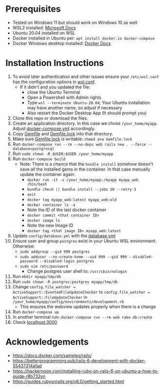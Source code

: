 # Prerequisites
- Tested on Windows 11 but should work on Windows 10 as well
- WSL2 installed: [Microsoft Docs](https://docs.microsoft.com/en-us/windows/wsl/install)
- Ubuntu 20.04 installed on WSL
- Docker installed in Ubuntu per: `apt install docker.io docker-compose`
- Docker Windows desktop installed: [Docker Docs](https://docs.docker.com/desktop/windows/wsl/)

# Installation Instructions

1. To avoid later authentication and other issues ensure your `/etc/wsl.conf` has the configuration options in [wsl.conf](wsl.conf).
   - If it didn't and you updated the file:
     - close the Ubuntu Terminal
     - Open a Powershell with Admin rights
     - Type `wsl --terminate Ubuntu-20.04`; Your Ubuntu installation may have another name, so adjust if necessary
     - Also restart the Docker Desktop App (It should prompt you)
2. Clone this repo or download the files.
3. Create an application directory. In this case we chose `/your_home/myapp`. Adjust [docker-compose.yml](docker-compose.yml) accordingly.
4. Copy [Gemfile](Gemfile) and [Gemfile.lock](Gemfile.lock) into that directory.
5. Make sure [Gemfile.lock](Gemfile.lock) is writable: `chmod a+w Gemfile.lock`
6. Run `docker-compose run --rm --no-deps web rails new . --force --database=postgresql`
7. Run `sudo chown -R $USER:$USER /your_home/myapp`
8. Run `docker-compose build`
   - Note: There is a chance that the `bundle install` somehow doesn't save all the installed gems in the container. In that case manually update the container again:
     - `docker run -it -v /your_home/myapp:/myapp myapp_web /bin/bash`
     - `bundle check || bundle install --jobs 20 --retry 5`
     - `exit`
     - `docker tag myapp_web:latest myapp_web:old`
     - `docker container ls -a`
     - Note the ID of the last docker container
     - `docker commit <that container ID>`
     - `docker image ls`
     - Note the new Image ID
     - `docker tag <that image ID> myapp_web:latest`
9. Update `config/database.yml` with the [database.yml](database.yml)
10. Ensure user and group `postgres` exist in your Ubuntu WSL environment. Otherwise:
	  - `sudo addgroup --gid 999 postgres`
	  - `sudo adduser --no-create-home --uid 999 --gid 999 --disabled-password --disabled-login postgres`
	  - `sudo vim /etc/password`
		  - Change postgres user shell to: `/usr/sbin/nologin`
11. Run `mkdir myapp/tmp/db`
12. Run `sudo chown -R postgres:postgres myapp/tmp/db`
13. Change `config.file_watcher = ActiveSupport::EventedFileUpdateChecker` to `config.file_watcher = ActiveSupport::FileUpdateChecker` in `/your_home/myapp/config/environments/development.rb`
    - This ensures the webview updates properly when there is a change
14. Run `docker-compose up`
15. In another terminal run: `docker-compose run --rm web rake db:create`
16. Check [localhost:3000](http://localhost:3000)

# Acknowledgements
- https://docs.docker.com/samples/rails/
- https://betterprogramming.pub/rails-6-development-with-docker-55437314a1ad
- https://hackernoon.com/installing-ruby-on-rails-6-on-ubuntu-a-how-to-guide-r8b732vn
- https://guides.rubyonrails.org/v6.0/getting_started.html
